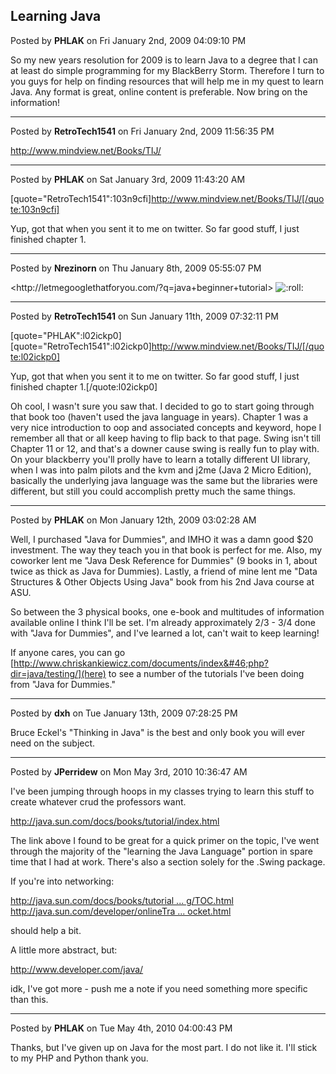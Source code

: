 ## Learning Java
Posted by **PHLAK** on Fri January 2nd, 2009 04:09:10 PM

So my new years resolution for 2009 is to learn Java to a degree that I can at least do simple programming for my BlackBerry Storm.  Therefore I turn to you guys for help on finding resources that will help me in my quest to learn Java.  Any format is great, online content is preferable.  Now bring on the information!

--------------------------------------------------------------------------------

Posted by **RetroTech1541** on Fri January 2nd, 2009 11:56:35 PM

<!-- m --><a class="postlink" href="http://www.mindview.net/Books/TIJ/">http://www.mindview.net/Books/TIJ/</a><!-- m -->

--------------------------------------------------------------------------------

Posted by **PHLAK** on Sat January 3rd, 2009 11:43:20 AM

[quote=&quot;RetroTech1541&quot;:103n9cfi]http://www.mindview.net/Books/TIJ/[/quote:103n9cfi]

Yup, got that when you sent it to me on twitter.  So far good stuff, I just finished chapter 1.

--------------------------------------------------------------------------------

Posted by **Nrezinorn** on Thu January 8th, 2009 05:55:07 PM

<http&#58;//letmegooglethatforyou&#46;com/?q=java+beginner+tutorial>   <!-- s:roll: --><img src="{SMILIES_PATH}/icon_rolleyes.gif" alt=":roll:" title="Rolling Eyes" /><!-- s:roll: -->

--------------------------------------------------------------------------------

Posted by **RetroTech1541** on Sun January 11th, 2009 07:32:11 PM

[quote=&quot;PHLAK&quot;:l02ickp0][quote=&quot;RetroTech1541&quot;:l02ickp0]http://www.mindview.net/Books/TIJ/[/quote:l02ickp0]

Yup, got that when you sent it to me on twitter.  So far good stuff, I just finished chapter 1.[/quote:l02ickp0]

Oh cool, I wasn't sure you saw that. I decided to go to start going through that book too (haven't used the java language in years). Chapter 1 was a very nice introduction to oop and associated concepts and keyword, hope I remember all that or all keep having to flip back to that page. Swing isn't till Chapter 11 or 12, and that's a downer cause swing is really fun to play with. On your blackberry you'll prolly have to learn a totally different UI library, when I was into palm pilots and the kvm and j2me (Java 2 Micro Edition), basically the underlying java language was the same but the libraries were different, but still you could accomplish pretty much the same things.

--------------------------------------------------------------------------------

Posted by **PHLAK** on Mon January 12th, 2009 03:02:28 AM

Well, I purchased &quot;Java for Dummies&quot;, and IMHO it was a damn good $20 investment. The way they teach you in that book is perfect for me.  Also, my coworker lent me &quot;Java Desk Reference for Dummies&quot; (9 books in 1, about twice as thick as Java for Dummies).  Lastly, a friend of mine lent me &quot;Data Structures &amp; Other Objects Using Java&quot; book from his 2nd Java course at ASU.

So between the 3 physical books, one e-book and multitudes of information available online I think I'll be set. I'm already approximately 2/3 - 3/4 done with &quot;Java for Dummies&quot;, and I've learned a lot, can't wait to keep learning!

If anyone cares, you can go [http://www.chriskankiewicz.com/documents/index&#46;php?dir=java/testing/](here) to see a number of the tutorials I've been doing from &quot;Java for Dummies.&quot;

--------------------------------------------------------------------------------

Posted by **dxh** on Tue January 13th, 2009 07:28:25 PM

Bruce Eckel's &quot;Thinking in Java&quot; is the best and only book you will ever need on the subject.

--------------------------------------------------------------------------------

Posted by **JPerridew** on Mon May 3rd, 2010 10:36:47 AM

I've been jumping through hoops in my classes trying to learn this stuff to create whatever crud the professors want.
<!-- m --><a class="postlink" href="http://java.sun.com/docs/books/tutorial/index.html">http://java.sun.com/docs/books/tutorial/index.html</a><!-- m -->
The link above I found to be great for a quick primer on the topic, I've went through the majority of the &quot;learning the Java Language&quot; portion in spare time that I had at work.  There's also a section solely for the .Swing package.

If you're into networking:
<!-- m --><a class="postlink" href="http://java.sun.com/docs/books/tutorial/networking/TOC.html">http://java.sun.com/docs/books/tutorial ... g/TOC.html</a><!-- m -->
<!-- m --><a class="postlink" href="http://java.sun.com/developer/onlineTraining/Programming/BasicJava2/socket.html">http://java.sun.com/developer/onlineTra ... ocket.html</a><!-- m -->
should help a bit.

A little more abstract, but:
<!-- m --><a class="postlink" href="http://www.developer.com/java/">http://www.developer.com/java/</a><!-- m -->

idk, I've got more - push me a note if you need something more specific than this.

--------------------------------------------------------------------------------

Posted by **PHLAK** on Tue May 4th, 2010 04:00:43 PM

Thanks, but I've given up on Java for the most part.  I do not like it.  I'll stick to my PHP and Python thank you.

